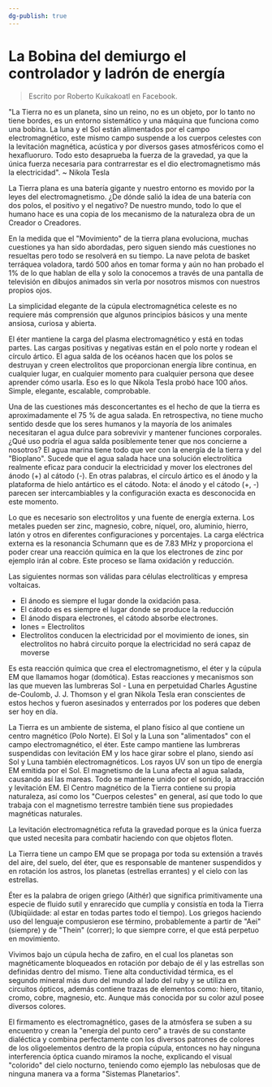 ```yaml
---
dg-publish: true
---
```

# La Bobina del demiurgo el controlador y ladrón de energía

> Escrito por Roberto Kuikakoatl en Facebook.

"La Tierra no es un planeta, sino un reino, no es un objeto, por lo tanto no tiene bordes, es un entorno sistemático y una máquina que funciona como una bobina. La luna y el Sol están alimentados por el campo electromagnético, este mismo campo suspende a los cuerpos celestes con la levitación magnética, acústica y por diversos gases atmosféricos como el hexafluoruro. Todo esto desaprueba la fuerza de la gravedad, ya que la única fuerza necesaria para contrarrestar es el dio electromagnetismo más la electricidad". ~ Nikola Tesla

La Tierra plana es una batería gigante y nuestro entorno es movido por la leyes del electromagnetismo. ¿De dónde salió la idea de una batería con dos polos, el positivo y el negativo? De nuestro mundo, todo lo que el humano hace es una copia de los mecanismo de la naturaleza obra de un Creador o Creadores.

En la medida que el "Movimiento" de la tierra plana evoluciona, muchas cuestiones ya han sido abordadas, pero siguen siendo más cuestiones no resueltas pero todo se resolverá en su tiempo. La nave pelota de basket terráquea voladora, tardó 500 años en tomar forma y aún no han probado el 1% de lo que hablan de ella y solo la conocemos a través de una pantalla de televisión en dibujos animados sin verla por nosotros mismos con nuestros propios ojos.

La simplicidad elegante de la cúpula electromagnética celeste es no requiere más comprensión que algunos principios básicos y una mente ansiosa, curiosa y abierta.

El éter mantiene la carga del plasma electromagnético y está en todas partes. Las cargas positivas y negativas están en el polo norte y rodean el círculo ártico. El agua salda de los océanos hacen que los polos se destruyan y creen electrolitos que proporcionan energía libre continua, en cualquier lugar, en cualquier momento para cualquier persona que desee aprender cómo usarla. Eso es lo que Nikola Tesla probó hace 100 años. Simple, elegante, escalable, comprobable.

Una de las cuestiones más desconcertantes es el hecho de que la tierra es aproximadamente el 75 % de agua salada. En retrospectiva, no tiene mucho sentido desde que los seres humanos y la mayoría de los animales necesitaran el agua dulce para sobrevivir y mantener funciones corporales. ¿Qué uso podría el agua salda posiblemente tener que nos concierne a nosotros?
El agua marina tiene todo que ver con la energía de la tierra y del "Bioplano". Sucede que el agua salada hace una solución electrolítica realmente eficaz para conducir la electricidad y mover los electrones del ánodo (+) al cátodo (-). En otras palabras, el círculo ártico es el ánodo y la plataforma de hielo antártico es el cátodo. Nota: el ánodo y el cátodo (+, -) parecen ser intercambiables y la configuración exacta es desconocida en este momento.

Lo que es necesario son electrolitos y una fuente de energía externa. Los metales pueden ser zinc, magnesio, cobre, níquel, oro, aluminio, hierro, latón y otros en diferentes configuraciones y porcentajes. La carga eléctrica externa es la resonancia Schumann que es de 7.83 MHz y proporciona el poder crear una reacción química en la que los electrones de zinc por ejemplo irán al cobre. Este proceso se llama oxidación y reducción.

Las siguientes normas son válidas para células electrolíticas y empresa voltaicas.
- El ánodo es siempre el lugar donde la oxidación pasa.
- El cátodo es es siempre el lugar donde se produce la reducción
- El ánodo dispara electrones, el cátodo absorbe electrones.
- Iones = Electrolitos
- Electrolitos conducen la electricidad por el movimiento de iones, sin electrolitos no habrá circuito porque la electricidad no será capaz de moverse

Es esta reacción química que crea el electromagnetismo, el éter y la cúpula EM que llamamos hogar (domótica). Estas reacciones y mecanismos son las que mueven las lumbreras Sol - Luna en perpetuidad Charles Agustine de-Coulomb, J. J. Thomson y el gran Nikola Tesla eran conscientes de estos hechos y fueron asesinados y enterrados por los poderes que deben ser hoy en día.

La Tierra es un ambiente de sistema, el plano físico al que contiene un centro magnético (Polo Norte). El Sol y la Luna son "alimentados" con el campo electromagnético, el éter. Este campo mantiene las lumbreras suspendidas con levitación EM y los hace girar sobre el plano, siendo así Sol y Luna también electromagnéticos. Los rayos UV son un tipo de energía EM emitida por el Sol. El magnetismo de la Luna afecta al agua salada, causando así las mareas. Todo se mantiene unido por el sonido, la atracción y levitación EM.
El Centro magnético de la Tierra contiene su propia naturaleza, así como los "Cuerpos celestes" en general, así que todo lo que trabaja con el magnetismo terrestre también tiene sus propiedades magnéticas naturales.

La levitación electromagnética refuta la gravedad porque es la única fuerza que usted necesita para combatir haciendo con que objetos floten.

La Tierra tiene un campo EM que se propaga por toda su extensión a través del aire, del suelo, del éter, que es responsable de mantener suspendidos y en rotación los astros, los planetas (estrellas errantes) y el cielo con las estrellas.

Éter es la palabra de origen griego (Aithér) que significa primitivamente una especie de fluido sutil y enrarecido que cumplía y consistía en toda la Tierra (Ubiqüidade: al estar en todas partes todo el tiempo). Los griegos haciendo uso del lenguaje compusieron ese término, probablemente a partir de "Aei" (siempre) y de "Thein" (correr); lo que siempre corre, el que está perpetuo en movimiento.

Vivimos bajo un cúpula hecha de zafiro, en el cual los planetas son magnéticamente bloqueados en rotación por debajo de él y las estrellas son definidas dentro del mismo. Tiene alta conductividad térmica, es el segundo mineral más duro del mundo al lado del ruby y se utiliza en circuitos ópticos, además contiene trazas de elementos como: hiero, titanio, cromo, cobre, magnesio, etc. Aunque más conocida por su color azul posee diversos colores.

El firmamento es electromagnético, gases de la atmósfera se suben a su encuentro y crean la "energía del punto cero" a través de su constante dialéctica y combina perfectamente con los diversos patrones de colores de los oligoelementos dentro de la propia cúpula, entonces no hay ninguna interferencia óptica cuando miramos la noche, explicando el visual "colorido" del cielo nocturno, teniendo como ejemplo las nebulosas que de ninguna manera va a forma "Sistemas Planetarios".
